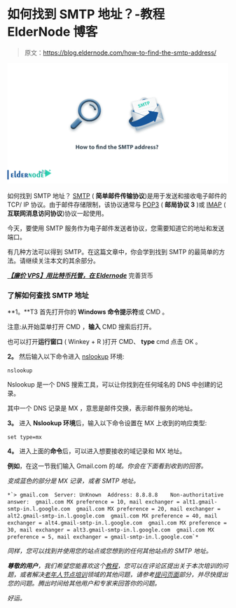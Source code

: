 # 如何找到 SMTP 地址？-教程 ElderNode 博客

> 原文：<https://blog.eldernode.com/how-to-find-the-smtp-address/>

![How to find the SMTP address](img/7d149624db5748365614fc5e6e8a54b8.png)

如何找到 SMTP 地址？ [SMTP](https://en.wikipedia.org/wiki/Simple_Mail_Transfer_Protocol) ( **简单邮件传输协议**)是用于发送和接收电子邮件的 TCP/ IP 协议。由于邮件存储限制，该协议通常与 [POP3](https://en.wikipedia.org/wiki/Post_Office_Protocol) ( **邮局协议 3** )或 [IMAP](https://en.wikipedia.org/wiki/Internet_Message_Access_Protocol#:~:text=In%20computing%2C%20the%20Internet%20Message,is%20defined%20by%20RFC%203501.) ( **互联网消息访问协议**)协议一起使用。

今天，要使用 SMTP 服务作为电子邮件发送者协议，您需要知道它的地址和发送端口。

有几种方法可以得到 SMTP。在这篇文章中，你会学到找到 SMTP 的最简单的方法。请继续关注本文的其余部分。

***[【廉价 VPS】用比特币托管，在 Eldernode](https://eldernode.com/vps-hosting/)*** 完善货币

### 了解如何查找 SMTP 地址

**1。**T3 首先打开你的 **Windows 命令提示符**或 CMD 。

注意:从开始菜单打开 CMD ，**输入** CMD 搜索后打开。

也可以打开**运行窗口** ( Winkey + R )打开 CMD、 **type** cmd 点击 OK 。

**2。** 然后输入以下命令进入 [nslookup](https://docs.microsoft.com/en-us/previous-versions/windows/it-pro/windows-server-2012-R2-and-2012/cc725991(v=ws.11)?redirectedfrom=MSDN) 环境:

```
nslookup
```

Nslookup 是一个 DNS 搜索工具，可以让你找到在任何域名的 DNS 中创建的记录。

其中一个 DNS 记录是 MX ，意思是邮件交换，表示邮件服务的地址。

**3。** 进入 **Nslookup 环境**后，输入以下命令设置在 MX 上收到的响应类型:

```
set type=mx
```

**4。** 进入上面的**命令**后，可以进入想要接收的域记录和 MX 地址。

**例如**，在这一节我们输入 Gmail.com 的*域。你会在下面看到收到的回答。*

*变成蓝色的部分是 MX 记录，或者 SMTP 地址。*

```
*`> gmail.com  Server: UnKnown  Address: 8.8.8.8    Non-authoritative answer:  gmail.com MX preference = 10, mail exchanger = alt1.gmail-smtp-in.l.google.com  gmail.com MX preference = 20, mail exchanger = alt2.gmail-smtp-in.l.google.com  gmail.com MX preference = 40, mail exchanger = alt4.gmail-smtp-in.l.google.com  gmail.com MX preference = 30, mail exchanger = alt3.gmail-smtp-in.l.google.com  gmail.com MX preference = 5, mail exchanger = gmail-smtp-in.l.google.com`*
```

*同样，您可以找到并使用您的站点或您想到的任何其他站点的 SMTP 地址。*

***尊敬的用户**，我们希望您能喜欢这个[教程](https://eldernode.com/category/tutorial/)，您可以在评论区提出关于本次培训的问题，或者解决[老年人节点培训](https://eldernode.com/blog/)领域的其他问题，请参考[提问页面](https://eldernode.com/ask)部分，并尽快提出您的问题。腾出时间给其他用户和专家来回答你的问题。*

*好运。*